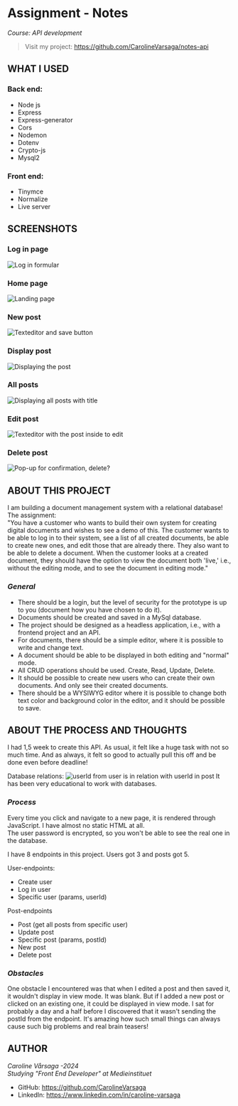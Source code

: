 # Assignment - Notes
_Course: API development_
> Visit my project: https://github.com/CarolineVarsaga/notes-api

## WHAT I USED
### Back end: 
- Node js
- Express
- Express-generator
- Cors
- Nodemon 
- Dotenv
- Crypto-js
- Mysql2
### Front end:
- Tinymce
- Normalize
- Live server

## SCREENSHOTS
### Log in page
![Log in formular](screenshots/logInPageImg.png)

### Home page
![Landing page](screenshots/homePageImg.png)

### New post
![Texteditor and save button](screenshots/newPostImg.png)

### Display post
![Displaying the post](screenshots/displayPostImg.png)

### All posts 
![Displaying all posts with title](screenshots/allPostsImg.png)

### Edit post
![Texteditor with the post inside to edit](screenshots/editPostImg.png)

### Delete post
![Pop-up for confirmation, delete?](screenshots/deletePostImg.png)


## ABOUT THIS PROJECT 
I am building a document management system with a relational database! <br>The assignment: 
<br>"You have a customer who wants to build their own system for creating digital documents and wishes to see a demo of this. The customer wants to be able to log in to their system, see a list of all created documents, be able to create new ones, and edit those that are already there. They also want to be able to delete a document. When the customer looks at a created document, they should have the option to view the document both 'live,' i.e., without the editing mode, and to see the document in editing mode."

### _General_
- There should be a login, but the level of security for the prototype is up to you (document how you have chosen to do it). 
- Documents should be created and saved in a MySql database. 
- The project should be designed as a headless application, i.e., with a frontend project and an API. 
- For documents, there should be a simple editor, where it is possible to write and change text. 
- A document should be able to be displayed in both editing and "normal" mode.
- All CRUD operations should be used. Create, Read, Update, Delete.
- It should be possible to create new users who can create their own documents. And only see their created documents. 
- There should be a WYSIWYG editor where it is possible to change both text color and background color in the editor, and it should be possible to save.

## ABOUT THE PROCESS AND THOUGHTS
I had 1,5 week to create this API. As usual, it felt like a huge task with not so much time. And as always, it felt so good to actually pull this off and be done even before deadline! 

Database relations: 
![userId from user is in relation with userId in post](screenshots/databaseRelations.png)
It has been very educational to work with databases.

### _Process_
Every time you click and navigate to a new page, it is rendered through JavaScript. I have almost no static HTML at all. 
<br>
The user password is encrypted, so you won't be able to see the real one in the database. 

I have 8 endpoints in this project. 
Users got 3 and posts got 5. 

User-endpoints: 
- Create user
- Log in user 
- Specific user (params, userId) 

Post-endpoints
- Post (get all posts from specific user)
- Update post
- Specific post (params, postId)
- New post
- Delete post


### _Obstacles_
One obstacle I encountered was that when I edited a post and then saved it, it wouldn't display in view mode. It was blank. But if I added a new post or clicked on an existing one, it could be displayed in view mode. I sat for probably a day and a half before I discovered that it wasn't sending the postId from the endpoint. It's amazing how such small things can always cause such big problems and real brain teasers!


## AUTHOR
_Caroline Vårsaga -2024_
<br>_Studying "Front End Developer" at Medieinstituet_
- GitHub: https://github.com/CarolineVarsaga
- LinkedIn: https://www.linkedin.com/in/caroline-varsaga